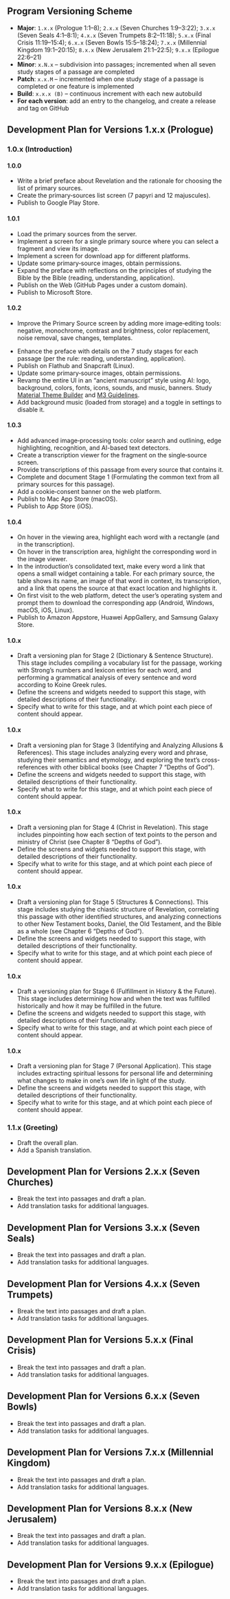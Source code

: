 ## Program Versioning Scheme
- **Major**: `1.x.x` (Prologue 1:1–8); `2.x.x` (Seven Churches 1:9–3:22); `3.x.x` (Seven Seals 4:1–8:1); `4.x.x` (Seven Trumpets 8:2–11:18); `5.x.x` (Final Crisis 11:19–15:4); `6.x.x` (Seven Bowls 15:5–18:24); `7.x.x` (Millennial Kingdom 19:1–20:15); `8.x.x` (New Jerusalem 21:1–22:5); `9.x.x` (Epilogue 22:6–21)
- **Minor**: `x.N.x` – subdivision into passages; incremented when all seven study stages of a passage are completed
- **Patch**: `x.x.M` – incremented when one study stage of a passage is completed or one feature is implemented
- **Build**: `x.x.x (B)` – continuous increment with each new autobuild
- **For each version**: add an entry to the changelog, and create a release and tag on GitHub

## Development Plan for Versions 1.x.x (Prologue)

### 1.0.x (Introduction)

#### 1.0.0
+ Write a brief preface about Revelation and the rationale for choosing the list of primary sources.  
+ Create the primary‐sources list screen (7 papyri and 12 majuscules).  
+ Publish to Google Play Store.  

#### 1.0.1
+ Load the primary sources from the server.  
+ Implement a screen for a single primary source where you can select a fragment and view its image.  
+ Implement a screen for download app for different platforms.  
+ Update some primary‐source images, obtain permissions.  
+ Expand the preface with reflections on the principles of studying the Bible by the Bible (reading, understanding, application).  
+ Publish on the Web (GitHub Pages under a custom domain).  
+ Publish to Microsoft Store.  

#### 1.0.2
* Improve the Primary Source screen by adding more image‐editing tools: negative, monochrome, contrast and brightness, color replacement, noise removal, save changes, templates.  
- Enhance the preface with details on the 7 study stages for each passage (per the rule: reading, understanding, application).  
- Publish on Flathub and Snapcraft (Linux).  
- Update some primary‐source images, obtain permissions.  
- Revamp the entire UI in an “ancient manuscript” style using AI: logo, background, colors, fonts, icons, sounds, and music, banners. Study [Material Theme Builder](https://material-foundation.github.io/material-theme-builder) and [M3 Guidelines](https://m3.material.io).  
- Add background music (loaded from storage) and a toggle in settings to disable it.  

#### 1.0.3
- Add advanced image‐processing tools: color search and outlining, edge highlighting, recognition, and AI-based text detectors.  
- Create a transcription viewer for the fragment on the single‐source screen.  
- Provide transcriptions of this passage from every source that contains it.  
- Complete and document Stage 1 (Formulating the common text from all primary sources for this passage).  
- Add a cookie‐consent banner on the web platform.  
- Publish to Mac App Store (macOS).  
- Publish to App Store (iOS).  

#### 1.0.4
- On hover in the viewing area, highlight each word with a rectangle (and in the transcription).  
- On hover in the transcription area, highlight the corresponding word in the image viewer.  
- In the introduction’s consolidated text, make every word a link that opens a small widget containing a table. For each primary source, the table shows its name, an image of that word in context, its transcription, and a link that opens the source at that exact location and highlights it.  
- On first visit to the web platform, detect the user’s operating system and prompt them to download the corresponding app (Android, Windows, macOS, iOS, Linux).  
- Publish to Amazon Appstore, Huawei AppGallery, and Samsung Galaxy Store.  

#### 1.0.x
- Draft a versioning plan for Stage 2 (Dictionary & Sentence Structure). This stage includes compiling a vocabulary list for the passage, working with Strong’s numbers and lexicon entries for each word, and performing a grammatical analysis of every sentence and word according to Koine Greek rules.  
- Define the screens and widgets needed to support this stage, with detailed descriptions of their functionality.  
- Specify what to write for this stage, and at which point each piece of content should appear.  

#### 1.0.x
- Draft a versioning plan for Stage 3 (Identifying and Analyzing Allusions & References). This stage includes analyzing every word and phrase, studying their semantics and etymology, and exploring the text’s cross-references with other biblical books (see Chapter 7 “Depths of God”).  
- Define the screens and widgets needed to support this stage, with detailed descriptions of their functionality.  
- Specify what to write for this stage, and at which point each piece of content should appear.  

#### 1.0.x
- Draft a versioning plan for Stage 4 (Christ in Revelation). This stage includes pinpointing how each section of text points to the person and ministry of Christ (see Chapter 8 “Depths of God”).  
- Define the screens and widgets needed to support this stage, with detailed descriptions of their functionality.  
- Specify what to write for this stage, and at which point each piece of content should appear.  

#### 1.0.x
- Draft a versioning plan for Stage 5 (Structures & Connections). This stage includes studying the chiastic structure of Revelation, correlating this passage with other identified structures, and analyzing connections to other New Testament books, Daniel, the Old Testament, and the Bible as a whole (see Chapter 6 “Depths of God”).  
- Define the screens and widgets needed to support this stage, with detailed descriptions of their functionality.  
- Specify what to write for this stage, and at which point each piece of content should appear.  

#### 1.0.x
- Draft a versioning plan for Stage 6 (Fulfillment in History & the Future). This stage includes determining how and when the text was fulfilled historically and how it may be fulfilled in the future.  
- Define the screens and widgets needed to support this stage, with detailed descriptions of their functionality.  
- Specify what to write for this stage, and at which point each piece of content should appear.  

#### 1.0.x
- Draft a versioning plan for Stage 7 (Personal Application). This stage includes extracting spiritual lessons for personal life and determining what changes to make in one’s own life in light of the study.  
- Define the screens and widgets needed to support this stage, with detailed descriptions of their functionality.  
- Specify what to write for this stage, and at which point each piece of content should appear.  

### 1.1.x (Greeting)
- Draft the overall plan.  
- Add a Spanish translation.  

## Development Plan for Versions 2.x.x (Seven Churches)
- Break the text into passages and draft a plan.  
- Add translation tasks for additional languages.  

## Development Plan for Versions 3.x.x (Seven Seals)
- Break the text into passages and draft a plan.  
- Add translation tasks for additional languages.  

## Development Plan for Versions 4.x.x (Seven Trumpets)
- Break the text into passages and draft a plan.  
- Add translation tasks for additional languages.  

## Development Plan for Versions 5.x.x (Final Crisis)
- Break the text into passages and draft a plan.  
- Add translation tasks for additional languages.  

## Development Plan for Versions 6.x.x (Seven Bowls)
- Break the text into passages and draft a plan.  
- Add translation tasks for additional languages.  

## Development Plan for Versions 7.x.x (Millennial Kingdom)
- Break the text into passages and draft a plan.  
- Add translation tasks for additional languages.  

## Development Plan for Versions 8.x.x (New Jerusalem)
- Break the text into passages and draft a plan.  
- Add translation tasks for additional languages.  

## Development Plan for Versions 9.x.x (Epilogue)
- Break the text into passages and draft a plan.  
- Add translation tasks for additional languages.  
